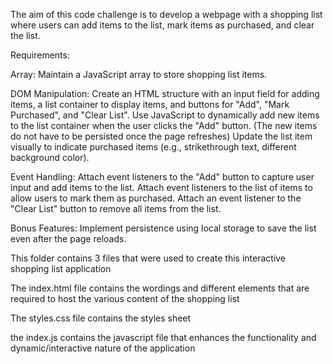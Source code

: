 The aim of this code challenge is to develop a webpage with a shopping list where users can add items to the list, mark items as purchased, and clear the list.


Requirements:

Array: Maintain a JavaScript array to store shopping list items.

DOM Manipulation:
Create an HTML structure with an input field for adding items, a list container to display items, and buttons for "Add", "Mark Purchased", and "Clear List".
Use JavaScript to dynamically add new items to the list container when the user clicks the "Add" button. (The new items do not have to be persisted once the page refreshes)
Update the list item visually to indicate purchased items (e.g., strikethrough text, different background color).

Event Handling:
Attach event listeners to the "Add" button to capture user input and add items to the list.
Attach event listeners to the list of items to allow users to mark them as purchased.
Attach an event listener to the "Clear List" button to remove all items from the list.
 

Bonus Features:
Implement persistence using local storage to save the list even after the page reloads.


This folder contains 3 files that were used to create this interactive shopping list application

The index.html file contains the wordings and different elements that are required to host the various content of the shopping list

The styles.css file contains the styles sheet

the index.js contains the javascript file that enhances the functionality and dynamic/interactive nature of the application


